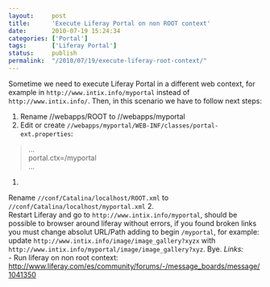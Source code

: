 ```yaml
---
layout:     post
title:      'Execute Liferay Portal on non ROOT context'
date:       2010-07-19 15:24:34
categories: ['Portal']
tags:       ['Liferay Portal']
status:     publish 
permalink:  "/2010/07/19/execute-liferay-root-context/"
---
```

Sometime we need to execute Liferay Portal in a different web context, for example in `http://www.intix.info/myportal` instead of `http://www.intix.info/`.
Then, in this scenario we have to follow next steps:  

<!-- more -->

  1. Rename //webapps/ROOT to //webapps/myportal
  2. Edit or create `//webapps/myportal/WEB-INF/classes/portal-ext.properties`:
> ...  
> portal.ctx=/myportal  
> ...  
  1.   
Rename `//conf/Catalina/localhost/ROOT.xml` to `//conf/Catalina/localhost/myportal.xml`
  2.   
Restart Liferay and go to `http://www.intix.info/myportal`, should be possible to browser around liferay without errors, if you found broken links you must change absolut URL/Path adding to begin `/myportal`, for example: update `http://www.intix.info/image/image_gallery?xyzx` with `http://www.intix.info/myportal/image/image_gallery?xyz`.
Bye.
 _Links:_  
\- Run liferay on non root context:  
http://www.liferay.com/es/community/forums/-/message_boards/message/1041350
